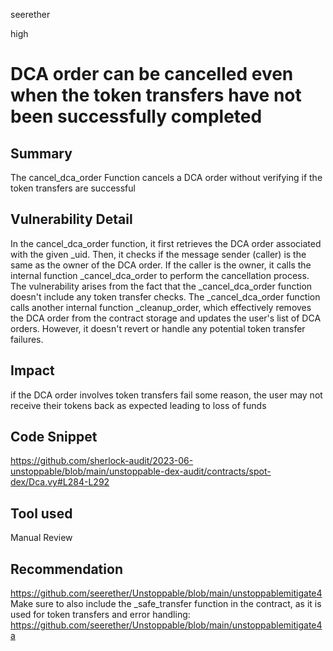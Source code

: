 seerether

high

# DCA order can be cancelled even when the token transfers have not been successfully completed

## Summary
The cancel_dca_order Function cancels a DCA order without verifying if the token transfers are successful
## Vulnerability Detail
In the cancel_dca_order function, it first retrieves the DCA order associated with the given _uid. Then, it checks if the message sender (caller) is the same as the owner of the DCA order. If the caller is the owner, it calls the internal function _cancel_dca_order to perform the cancellation process.
The vulnerability arises from the fact that the _cancel_dca_order function doesn't include any token transfer checks. The _cancel_dca_order function calls another internal function _cleanup_order, which effectively removes the DCA order from the contract storage and updates the user's list of DCA orders. However, it doesn't revert or handle any potential token transfer failures.
## Impact
if the DCA order involves token transfers fail some reason, the user may not receive their tokens back as expected leading to loss of funds
## Code Snippet
https://github.com/sherlock-audit/2023-06-unstoppable/blob/main/unstoppable-dex-audit/contracts/spot-dex/Dca.vy#L284-L292
## Tool used

Manual Review

## Recommendation
https://github.com/seerether/Unstoppable/blob/main/unstoppablemitigate4
Make sure to also include the _safe_transfer function in the contract, as it is used for token transfers and error handling:
https://github.com/seerether/Unstoppable/blob/main/unstoppablemitigate4a
